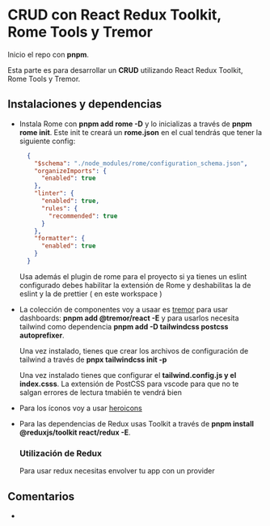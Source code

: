 # CRUD con React Redux Toolkit, Rome Tools y Tremor

Inicio el repo con **pnpm**.

Esta parte es para desarrollar un **CRUD** utilizando React Redux Toolkit, Rome Tools y Tremor.

## Instalaciones y dependencias

- Instala Rome con **pnpm add rome -D** y lo inicializas a través de **pnpm rome init**. Este init te creará un **rome.json** en el cual tendrás que tener la siguiente config:

  ```json
    {
      "$schema": "./node_modules/rome/configuration_schema.json",
      "organizeImports": {
        "enabled": true
      },
      "linter": {
        "enabled": true,
        "rules": {
          "recommended": true
        }
      },
      "formatter": {
        "enabled": true
      }
    }
  ```

  Usa además el plugin de rome para el proyecto si ya tienes un eslint configurado debes habilitar la extensión de Rome y deshabilitas la de eslint y la de prettier ( en este workspace )

- La colección de componentes voy a usaar es [tremor](https://www.tremor.so) para usar dashboards: **pnpm add @tremor/react -E** y para usarlos necesita tailwind como dependencia **pnpm add -D tailwindcss postcss autoprefixer**.

  Una vez instalado, tienes que crear los archivos de configuración de tailwind a través de **pnpx tailwindcss init -p**

  Una vez instalado tienes que configurar el **tailwind.config.js y el index.csss**. La extensión de PostCSS para vscode para que no te salgan errores de lectura tmabién te vendrá bien

- Para los íconos voy a usar [heroicons](https://heroicons.com)

- Para las dependencias de Redux usas Toolkit a través de **pnpm install @reduxjs/toolkit react/redux -E**.

  ### Utilización de Redux

  Para usar redux necesitas envolver tu app con un provider 

## Comentarios

- 
